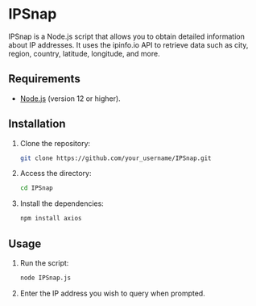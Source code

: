 # IPSnap

IPSnap is a Node.js script that allows you to obtain detailed information about IP addresses. It uses the ipinfo.io API to retrieve data such as city, region, country, latitude, longitude, and more.

## Requirements

- [Node.js](https://nodejs.org/) (version 12 or higher).

## Installation

1. Clone the repository:

   ```bash
   git clone https://github.com/your_username/IPSnap.git
   ```

2. Access the directory:
   ```bash
   cd IPSnap
   ```

3. Install the dependencies:
   ```bash
   npm install axios
   ```

## Usage

1. Run the script:
   ```bash
   node IPSnap.js
   ```

2. Enter the IP address you wish to query when prompted.
